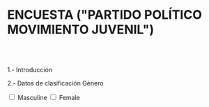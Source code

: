 <form action = "mailto.:norna.gama.gama.doc.utc.mx" method = "post" enctype = "text/plain">
<p> <h1> ENCUESTA ("PARTIDO POLÍTICO MOVIMIENTO JUVENIL") </h1>
<br> <br>
<p> 1.- Introducción
  
<p> 2.- Datos de clasificación
Género
  
<input type = "checkbox" name = "m"> Masculine
<input type = "checkbox" name = "f"> Female </p></p>
<br> 
